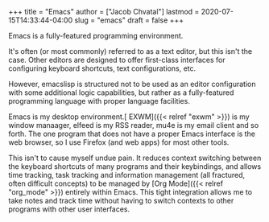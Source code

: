 +++
title = "Emacs"
author = ["Jacob Chvatal"]
lastmod = 2020-07-15T14:33:44-04:00
slug = "emacs"
draft = false
+++

Emacs is a fully-featured programming environment.

It's often (or most commonly) referred to as a text editor,
but this isn't the case. Other editors are designed to offer first-class
interfaces for configuring keyboard shortcuts, text configurations, etc.

However, emacslisp is structured not to be used as an editor configuration
with some additional logic capabilities, but rather as a fully-featured
programming language with proper language facilities.

Emacs is my desktop environment.[ EXWM]({{< relref "exwm" >}}) is my window manaager,
elfeed is my RSS reader, mu4e is my email client and so forth.
The one program that does not have a proper Emacs interface
is the web browser, so I use Firefox (and web apps) for most other tools.

This isn't to cause myself undue pain. It reduces context switching between
the keyboard shortcuts of many programs and their keybindings,
and allows time tracking, task tracking and information management
(all fractured, often difficult concepts) to be managed by [Org Mode]({{< relref "org_mode" >}}) entirely
within Emacs. This tight integration allows me to take notes and track
time without having to switch contexts to other programs with other
user interfaces.
